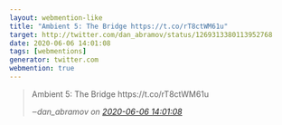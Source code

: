 ```yaml
---
layout: webmention-like
title: "Ambient 5: The Bridge https://t.co/rT8ctWM61u"
target: http://twitter.com/dan_abramov/status/1269313380113952768
date: 2020-06-06 14:01:08
tags: [webmentions]
generator: twitter.com
webmention: true
---
```




<blockquote class="external-citation">
  <p>
    Ambient 5: The Bridge https://t.co/rT8ctWM61u
  </p>
  <cite>‒<span class="p-author p-name">dan_abramov</span>
    on
    <a href="http://twitter.com/dan_abramov/status/1269313380113952768" rel="external nofollow" target="_blank">2020-06-06 14:01:08</a>
  </cite>
</blockquote>



